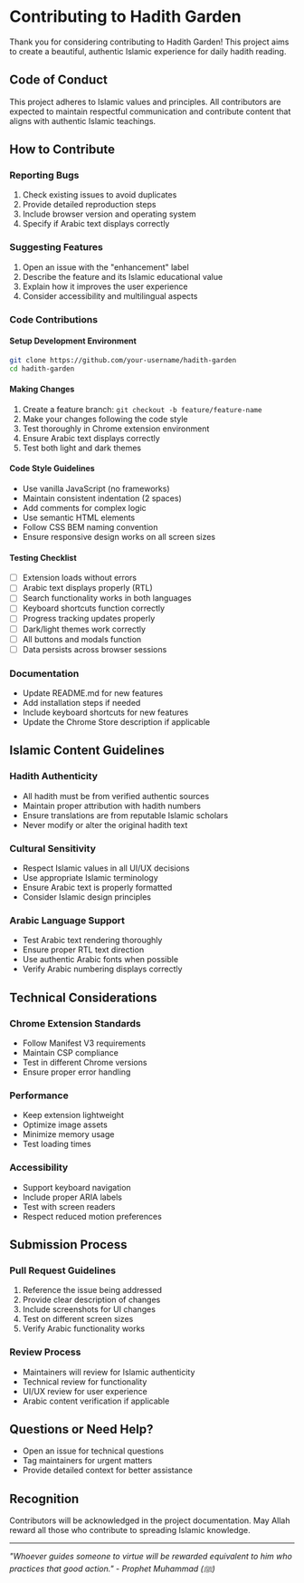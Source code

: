 # Contributing to Hadith Garden

Thank you for considering contributing to Hadith Garden! This project aims to create a beautiful, authentic Islamic experience for daily hadith reading.

## Code of Conduct

This project adheres to Islamic values and principles. All contributors are expected to maintain respectful communication and contribute content that aligns with authentic Islamic teachings.

## How to Contribute

### Reporting Bugs
1. Check existing issues to avoid duplicates
2. Provide detailed reproduction steps
3. Include browser version and operating system
4. Specify if Arabic text displays correctly

### Suggesting Features
1. Open an issue with the "enhancement" label
2. Describe the feature and its Islamic educational value
3. Explain how it improves the user experience
4. Consider accessibility and multilingual aspects

### Code Contributions

#### Setup Development Environment
```bash
git clone https://github.com/your-username/hadith-garden
cd hadith-garden
```

#### Making Changes
1. Create a feature branch: `git checkout -b feature/feature-name`
2. Make your changes following the code style
3. Test thoroughly in Chrome extension environment
4. Ensure Arabic text displays correctly
5. Test both light and dark themes

#### Code Style Guidelines
- Use vanilla JavaScript (no frameworks)
- Maintain consistent indentation (2 spaces)
- Add comments for complex logic
- Use semantic HTML elements
- Follow CSS BEM naming convention
- Ensure responsive design works on all screen sizes

#### Testing Checklist
- [ ] Extension loads without errors
- [ ] Arabic text displays properly (RTL)
- [ ] Search functionality works in both languages
- [ ] Keyboard shortcuts function correctly
- [ ] Progress tracking updates properly
- [ ] Dark/light themes work correctly
- [ ] All buttons and modals function
- [ ] Data persists across browser sessions

### Documentation
- Update README.md for new features
- Add installation steps if needed
- Include keyboard shortcuts for new features
- Update the Chrome Store description if applicable

## Islamic Content Guidelines

### Hadith Authenticity
- All hadith must be from verified authentic sources
- Maintain proper attribution with hadith numbers
- Ensure translations are from reputable Islamic scholars
- Never modify or alter the original hadith text

### Cultural Sensitivity
- Respect Islamic values in all UI/UX decisions
- Use appropriate Islamic terminology
- Ensure Arabic text is properly formatted
- Consider Islamic design principles

### Arabic Language Support
- Test Arabic text rendering thoroughly
- Ensure proper RTL text direction
- Use authentic Arabic fonts when possible
- Verify Arabic numbering displays correctly

## Technical Considerations

### Chrome Extension Standards
- Follow Manifest V3 requirements
- Maintain CSP compliance
- Test in different Chrome versions
- Ensure proper error handling

### Performance
- Keep extension lightweight
- Optimize image assets
- Minimize memory usage
- Test loading times

### Accessibility
- Support keyboard navigation
- Include proper ARIA labels
- Test with screen readers
- Respect reduced motion preferences

## Submission Process

### Pull Request Guidelines
1. Reference the issue being addressed
2. Provide clear description of changes
3. Include screenshots for UI changes
4. Test on different screen sizes
5. Verify Arabic functionality works

### Review Process
- Maintainers will review for Islamic authenticity
- Technical review for functionality
- UI/UX review for user experience
- Arabic content verification if applicable

## Questions or Need Help?

- Open an issue for technical questions
- Tag maintainers for urgent matters
- Provide detailed context for better assistance

## Recognition

Contributors will be acknowledged in the project documentation. May Allah reward all those who contribute to spreading Islamic knowledge.

---

*"Whoever guides someone to virtue will be rewarded equivalent to him who practices that good action." - Prophet Muhammad (ﷺ)*